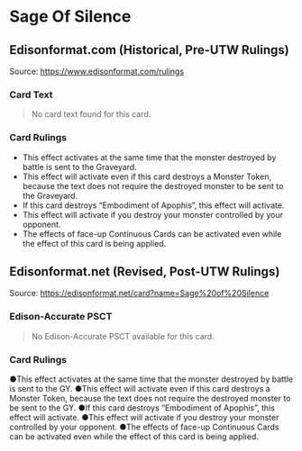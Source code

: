 # Sage Of Silence

## Edisonformat.com (Historical, Pre-UTW Rulings)

Source: https://www.edisonformat.com/rulings

### Card Text

> No card text found for this card.

### Card Rulings

*   This effect activates at the same time that the monster destroyed by battle is sent to the Graveyard.
*   This effect will activate even if this card destroys a Monster Token, because the text does not require the destroyed monster to be sent to the Graveyard.
*   If this card destroys “Embodiment of Apophis”, this effect will activate.
*   This effect will activate if you destroy your monster controlled by your opponent.
*   The effects of face-up Continuous Cards can be activated even while the effect of this card is being applied.

## Edisonformat.net (Revised, Post-UTW Rulings)

Source: https://edisonformat.net/card?name=Sage%20of%20Silence

### Edison-Accurate PSCT

> No Edison-Accurate PSCT available for this card.

### Card Rulings

●This effect activates at the same time that the monster destroyed by battle is sent to the GY.
●This effect will activate even if this card destroys a Monster Token, because the text does not require the destroyed monster to be sent to the GY.
●If this card destroys “Embodiment of Apophis”, this effect will activate.
●This effect will activate if you destroy your monster controlled by your opponent.
●The effects of face-up Continuous Cards can be activated even while the effect of this card is being applied.
            